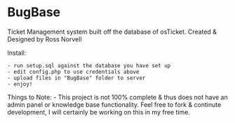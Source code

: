 BugBase
====

Ticket Management system built off the database of osTicket.
Created & Designed by Ross Norvell

Install:

	- run setup.sql against the database you have set up
	- edit config.php to use credentials above
	- upload files in "BugBase" folder to server
	- enjoy!
	
Things to Note: 
	- This project is not 100% complete & thus does not have
		an admin panel or knowledge base functionality. 
		Feel free to fork & continute development, I will certainly be
		working on this in my free time. 
